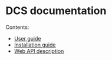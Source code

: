 # DCS documentation

Contents:

- [User guide](DCSUserGuide.md)
- [Installation guide](DCSInstallationGuide.md)
- [Web API description](DCSApiDescription.md)
